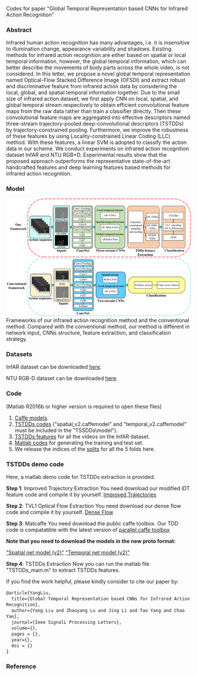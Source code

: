 Codes for paper "Global Temporal Representation based CNNs for Infrared Action Recognition"
### Abstract
Infrared human action recognition has many advantages, i.e. it is insensitive to illumination change, appearance variability and shadows. Existing methods for infrared action recognition are either based on spatial or local temporal information, however, the global temporal information, which can better describe the movements of body parts across the whole video, is not considered. In this letter, we propose a novel global temporal representation named Optical-Flow Stacked Difference Image (OFSDI) and extract robust and discriminative feature from infrared action data by considering the local, global, and spatial temporal information together. Due to the small size of infrared action dataset, we first apply CNN on local, spatial, and global temporal stream respectively to obtain efficient convolutional feature maps from the raw data rather than train a classifier directly. Then these convolutional feature maps are aggregated into effective descriptors named three-stream trajectory-pooled deep-convolutional descriptors (TSTDDs) by trajectory-constrained pooling. Furthermore, we improve the robustness of these features by using Locality-constrained Linear Coding (LLC) method. With these features, a linear SVM is adopted to classify the action data in our scheme. We conduct experiments on infrared action recognition dataset InfAR and NTU RGB+D. Experimental results show that the proposed approach outperforms the representative state-of-the-art handcrafted features and deep learning features based methods for infrared action recognition.

### Model
![Image](Fig1.jpg)
Frameworks of our infrared action recognition method and the conventional method. Compared with the conventional method, our method is different in network input, CNNs structure, feature extraction, and classification strategy.

### Datasets
InfAR dataset can be downloaded [here](https://sites.google.com/site/gaochenqiang/publication/infrared-action-dataset).

NTU RGB-D dataset can be downloaded [here](http://rose1.ntu.edu.sg/Datasets/actionRecognition.asp).

### Code
(Matlab R2016b or higher version is required to open these files)
1. [Caffe models](https://drive.google.com/open?id=1vTNJLR66cxTwyj9qzsxBuN5k9fxm6aqh).
2. [TSTDDs codes](https://drive.google.com/open?id=1hujdiNyEn9hoDXxOJdfYjMWBwdOADuNG) ("spatial_v2.caffemodel" and "temporal_v2.caffemodel" must be included in the "TSSDDs\model"). 
3. [TSTDDs features](https://drive.google.com/open?id=1fIJ-2XW_4rZba3jzrXUzf2k6GuceD58e) for all the videos on the InfAR dataset. 
4. [Matlab codes](https://drive.google.com/open?id=1OkvbxX4-yqpbBeIbLRzBaOJBv80GALRY) for generating the training and test set. 
5. We release the indices of the [splits](https://drive.google.com/open?id=1B0lopUbC6WAdeTorNxWxG5XfKbnQiv9X) for all the 5 folds here. 

### TSTDDs demo code ###
Here, a matlab demo code for TSTDDs extraction is provided.

**Step 1**: Improved Trajectory Extraction
You need download our modified iDT feature code and compile it by yourself. [Improved Trajectories](https://drive.google.com/open?id=1-xasagLTTL1E3SIKtcwnfMgrkHYVFVvF)

**Step 2**: TVL1 Optical Flow Extraction
You need download our dense flow code and compile it by yourself. [Dense Flow](https://drive.google.com/open?id=1qvBX39hY36N9o2DDIiNsx8uFO-Rm3IJ1)

**Step 3**: Matcaffe
You need download the public caffe toolbox. Our TDD code is compatatible with the latest version of [parallel caffe toolbox](https://github.com/yjxiong/caffe)

**Note that you need to download the models in the new proto format:**

["Spatial net model (v2)"](http://mmlab.siat.ac.cn/tdd/spatial_v2.caffemodel) ["Temporal net model (v2)"](http://mmlab.siat.ac.cn/tdd/temporal_v2.caffemodel) 

**Step 4**: TSTDDs Extraction
Now you can run the matlab file "TSTDDs_main.m" to extract TSTDDs features.
    
If you find the work helpful, please kindly consider to cite our paper by:
```
@article{YangLiu,
  title={Global Temporal Representation based CNNs for Infrared Action Recognition},
  author={Yang Liu and Zhaoyang Lu and Jing Li and Tao Yang and Chao Yao},
  journal={Ieee SignalL Processing Letters},
  volume={},
  pages = {},
  year={},
  doi = {}
}
```
### Reference

